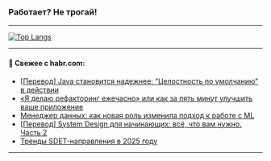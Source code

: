 ### Работает? Не трогай!

---
<!--
#### 🛠️ Technical stack:

![Java](https://img.shields.io/badge/Java-informational?logo=Oracle&style=flat&logoColor=white&color=FF4500)
![Kotlin](https://img.shields.io/badge/Kotlin-informational?logo=Kotlin&style=flat&logoColor=white&color=774D97)
![TS](https://img.shields.io/badge/TypeScript-informational?logo=typeScript&style=flat&logoColor=black&color=017acc)
![Python](https://img.shields.io/badge/Python-informational?logo=Python&style=flat&logoColor=black&color=ffdd54) <br>
![Spring](https://img.shields.io/badge/Spring-informational?logo=Spring&style=flat&logoColor=white&color=6DB33F) 
![SpringBoot](https://img.shields.io/badge/SpringBoot-informational?logo=SpringBoot&style=flat&logoColor=white&color=6DB33F)
![Nest](https://img.shields.io/badge/NestJS-informational?logo=NestJS&style=flat&logoColor=white&color=E0234E) 
![NodeJS](https://img.shields.io/badge/NodeJS-informational?logo=node.js&style=flat&logoColor=white&color=70A760)<br>
![PostgreSQL](https://img.shields.io/badge/PostgreSQL-informational?logo=PostgreSQL&style=flat&logoColor=white&color=DAA520)
![MongoDB](https://img.shields.io/badge/MongoDB-informational?logo=MongoDB&style=flat&logoColor=white&color=870000)
![Apache](https://img.shields.io/badge/Apache-informational?logo=apache&style=flat&logoColor=white&color=f74e28)

___ 
-->

<!--- #### 🛠️ : --->

[![Top Langs](https://github-readme-stats-82jvfl3w3-advtsettinggmailcoms-projects.vercel.app/api/top-langs/?username=zloylis&langs_count=10&hide_title=true&title_color=e6edf3&size_weight=0.5&count_weight=0.5&layout=compact&hide_progress=true&hide_border=true&theme=dracula)](https://github.com/zloylis)

<!---


####  :octocat:&nbsp;&nbsp; Статистика:

![GitHub stats](https://github-readme-stats-u2qms2cxw-advtsettinggmailcoms-projects.vercel.app/api?username=zloylis&show_icons=true&hide_border=true&theme=dracula&title_color=e6edf3&include_all_commits=true&count_private=true&hide_rank=false&hide_title=true&rank_icon=github)
-->
---

#### 💬 Свежее с habr.com:

<!-- BLOG-POST-LIST:START -->
- [[Перевод] Java становится надежнее: “Целостность по умолчанию” в действии](https://habr.com/ru/companies/spring_aio/articles/877864/?utm_source=habrahabr&utm_medium=rss&utm_campaign=877864)
- [«Я делаю рефакторинг ежечасно» или как за пять минут улучшить ваше приложение](https://habr.com/ru/companies/cloud_ru/articles/877762/?utm_source=habrahabr&utm_medium=rss&utm_campaign=877762)
- [Менеджер данных: как новая роль изменила подход к работе с ML](https://habr.com/ru/companies/2gis/articles/877868/?utm_source=habrahabr&utm_medium=rss&utm_campaign=877868)
- [[Перевод] System Design для начинающих: всё, что вам нужно. Часть 2](https://habr.com/ru/articles/877312/?utm_source=habrahabr&utm_medium=rss&utm_campaign=877312)
- [Тренды SDET-направления в 2025 году](https://habr.com/ru/companies/simbirsoft/articles/877648/?utm_source=habrahabr&utm_medium=rss&utm_campaign=877648)
<!-- BLOG-POST-LIST:END -->

---
